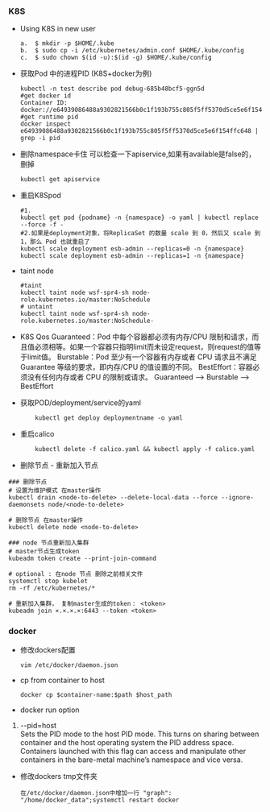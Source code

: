 ### K8S
- Using K8S in new user
    ```shell
    a.  $ mkdir -p $HOME/.kube
    b.  $ sudo cp -i /etc/kubernetes/admin.conf $HOME/.kube/config
    c.  $ sudo chown $(id -u):$(id -g) $HOME/.kube/config
    ```

- 获取Pod 中的进程PID (K8S+docker为例)
    ```shell
    kubectl -n test describe pod debug-685b48bcf5-ggn5d
    #get docker id
    Container ID:   docker://e64939086488a9302821566b0c1f193b755c805f5ff5370d5ce5e6f154ffc648 
    #get runtime pid
    docker inspect e64939086488a9302821566b0c1f193b755c805f5ff5370d5ce5e6f154ffc648 | grep -i pid
    ```

- 删除namespace卡住
可以检查一下apiservice,如果有available是false的，删掉
    ```shell
    kubectl get apiservice
    ```

- 重启K8Spod
    ```shell
    #1.
    kubectl get pod {podname} -n {namespace} -o yaml | kubectl replace --force -f -
    #2.如果是deployment对象，将ReplicaSet 的数量 scale 到 0，然后又 scale 到 1，那么 Pod 也就重启了
    kubectl scale deployment esb-admin --replicas=0 -n {namespace}
    kubectl scale deployment esb-admin --replicas=1 -n {namespace}
    ```
- taint node
    ```shell
    #taint
    kubectl taint node wsf-spr4-sh node-role.kubernetes.io/master:NoSchedule
    # untaint
    kubectl taint node wsf-spr4-sh node-role.kubernetes.io/master:NoSchedule-
    ```
- K8S Qos
    Guaranteed：Pod 中每个容器都必须有内存/CPU 限制和请求，而且值必须相等。如果一个容器只指明limit而未设定request，则request的值等于limit值。
    Burstable：Pod 至少有一个容器有内存或者 CPU 请求且不满足 Guarantee 等级的要求，即内存/CPU 的值设置的不同。
    BestEffort：容器必须没有任何内存或者 CPU 的限制或请求。
    Guaranteed --> Burstable --> BestEffort

- 获取POD/deployment/service的yaml
    ```shell
        kubectl get deploy deploymentname -o yaml 
    ```

- 重启calico
    ```shell
        kubectl delete -f calico.yaml && kubectl apply -f calico.yaml 
    ```

- 删除节点 - 重新加入节点
```shell 
### 删除节点
# 设置为维护模式 在master操作
kubectl drain <node-to-delete> --delete-local-data --force --ignore-daemonsets node/<node-to-delete>

# 删除节点 在master操作
kubectl delete node <node-to-delete>

### node 节点重新加入集群
# master节点生成token
kubeadm token create --print-join-command

# optional : 在node 节点 删除之前相关文件
systemctl stop kubelet
rm -rf /etc/kubernetes/*

# 重新加入集群， 复制master生成的token： <token>
kubeadm join ×.×.×.×:6443 --token <token>
```
### docker

- 修改dockers配置
    ```shell
    vim /etc/docker/daemon.json
    ```
- cp from container to host
    ```shell
    docker cp $container-name:$path $host_path
    ```
- docker run option
1. --pid=host  
Sets the PID mode to the host PID mode. This turns on sharing between container and the host operating system the PID address space. Containers launched with this flag can access and manipulate other containers in the bare-metal machine’s namespace and vice versa.

- 修改dockers tmp文件夹
    ```shell 
    在/etc/docker/daemon.json中增加一行 "graph": "/home/docker_data";systemctl restart docker
    ```